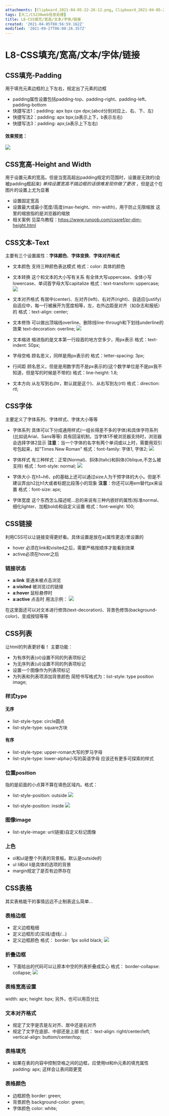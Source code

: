 ```yaml
---
attachments: [Clipboard_2021-04-05-22-26-12.png, Clipboard_2021-04-05-23-40-30.png, Clipboard_2021-04-05-23-46-41.png, Clipboard_2021-04-06-15-58-28.png, Clipboard_2021-04-06-15-58-40.png, Clipboard_2021-04-07-21-31-53.png, Clipboard_2021-04-07-21-44-41.png, Clipboard_2021-04-07-21-44-57.png, Clipboard_2021-04-07-22-03-31.png, Clipboard_2021-04-07-22-03-38.png]
tags: [大二/CS230web信息处理]
title: L8-CSS填充/宽高/文本/字体/链接
created: '2021-04-05T08:56:59.162Z'
modified: '2021-09-27T06:08:26.357Z'
---
```


# L8-CSS填充/宽高/文本/字体/链接

## CSS填充-Padding
用于填充元素边框的上下左右，规定出了元素的边框
- padding属性设置包括padding-top、padding-right、padding-left、padding-bottom
- 快捷写法1：padding: apx bpx cpx dpx;(abcd分别对应上、右、下、左)
- 快捷写法2：padding: apx bpx;(a表示上下，b表示左右)
- 快捷写法3：padding: apx;(a表示上下左右)
#### 效果预览：
![](@attachment/Clipboard_2021-04-05-22-26-12.png)

## CSS宽高-Height and Width
用于设置元素的宽高。但是当宽高超出padding规定的范围时，设置是无效的(会被padding框起来)
*单纯设置宽高不搞边框的话很难发现你做了更改* ，但是这个在图片的设置上尤为显著
- 设置固定宽高
- 设置最大或最小宽度/高度(max-height、min-width)，用于防止无限缩放
这里的缩放指的是浏览器的缩放
- 相关案例
见菜鸟教程：https://www.runoob.com/cssref/pr-dim-height.html

## CSS文本-Text
主要有三个设置属性：**字体颜色**、**字体变换**、**字体对齐格式**
- 文本颜色
支持三种颜色表达模式
格式：color: 具体的颜色
- 文本转换
这个和文本的大小写有关系
有全体大写uppercase、全体小写lowercase、单词首字母大写capitalize
格式：text-transform: uppercase;
![](@attachment/Clipboard_2021-04-05-23-46-41.png)

- 文本对齐格式
有居中(center)、左对齐(left)、右对齐(right)、自适应(justify)
自适应中，每一行被展开为宽度相等，左，右外边距是对齐（如杂志和报纸）的
格式：text-align: center;
- 文本修饰
可以做出顶端线overline、删除线line-through和下划线underline的效果
text-decoration: overline;
![](@attachment/Clipboard_2021-04-05-23-40-30.png)

- 文本缩进
缩进指的是文本第一行段首的地方空多少，用px表示
格式：text-indent: 50px;
- 字母空格
顾名思义，同样是用px表示的
格式：letter-spacing: 3px;
- 行间距
顾名思义，但是是用数字而不是px表示的(这个数字单位是不是px我不知道，但是写的时候是不带的)
格式：line-height: 1.8;
- 文本方向
从左写到右(ltr，默认就是这个)、从右写到左(rtl)
格式：direction: rtl;

## CSS字体
主要定义了字体系列、字体样式、字体大小等等
- 字体系列
具体可以下分成通用样式(一组长得差不多的字体)和具体字符系列(比如说Arial、Sans等等)
具有回滚机制，当字体1不被浏览器支持时，浏览器会选择字体2显示
**注意**：当一个字体的名字有两个单词或以上时，需要用双引号包起来，如"Times New Roman"
格式：font-family: 字体1, 字体2;
![](@attachment/Clipboard_2021-04-06-15-58-40.png)

- 字体样式
有三种样式：正常(Normal)、斜体(Italic)和斜体(Oblique,不怎么被支持)
格式：font-style: normal;
![](@attachment/Clipboard_2021-04-06-15-58-28.png)

- 字体大小
在h1~h6、p的基础上还可以通过size人为干预字体的大小。但是不建议弄出h2比h1大或者标题比段落小的现象
**注意**：你还可以用em替代px来设置
格式：font-size: apx;

- 字体宽度
这个东西怎么描述呢...总的来说有三种内嵌好的属性(标准normal、细化lighter、加粗bold)和自定义设置
格式：font-weight: 100;

## CSS链接
利用CSS可以让链接变得更好看。具体设置是放在a{属性更迭}里设置的
- hover 必须在link和visited之后，需要严格按顺序才能看到效果
- active必须在hover之后
### 链接状态
- **a:link** 普通未被点击浏览
- **a:visited** 被浏览过的链接
- **a:hover** 鼠标悬停时
- **a:active** 点击时
用法示例：
![](@attachment/Clipboard_2021-04-07-21-31-53.png)

在这里面还可以对文本进行修饰(text-decoration)、背景色修饰(background-color)、变成按钮等等

## CSS列表
让html的列表更好看！
主要功能：
- 为有序列表(ol)设置不同的列表项标记
- 为无序列表(ul)设置不同的列表项标记
- 设置一个图像作为列表项标记
- 为列表和列表项添加背景颜色
简短书写格式为：list-style: type position image;
### 样式type
#### 无序
- list-style-type: circle圆点
- list-style-type: square方块
#### 有序
- list-style-type: upper-roman大写的罗马字母
- list-style-type: lower-alpha小写的英语字母
应该还有更多可探索的样式

### 位置position
指的是前面的小点算不算在填色区域内。格式：
- list-style-position: outside
![](@attachment/Clipboard_2021-04-07-21-44-41.png)

- list-style-position: inside
![](@attachment/Clipboard_2021-04-07-21-44-57.png)

### 图像image
- list-style-image: url(链接)自定义标记图像

### 上色
- ol和ul是整个列表的背景板。默认是outside的
- ul li和ol li是具体的选项的背景
- margin规定了是否有边界存在

## CSS表格
其实表格能干的事情远远不止制表这么简单...
### 表格边框
- 定义边框粗细
- 定义边框形式(实线/虚线/...)
- 定义边框颜色
格式：
border: 1px solid black;
![](@attachment/Clipboard_2021-04-07-22-03-31.png)

### 折叠边框
- 下面给出的代码可以让原本中空的列表折叠成实心
格式：
border-collapse: collapse;
![](@attachment/Clipboard_2021-04-07-22-03-38.png)

### 表格宽高设置
width: apx;
height: bpx;
另外，也可以用百分比

### 文本对齐格式
- 规定了文字是否是左对齐、居中还是右对齐
- 规定了文字在底部、中部还是上部
格式：
text-align: right/center/left;
vertical-align: buttom/center/top;

### 表格填充
- 如果在表的内容中控制空格之间的边框，应使用td和th元素的填充属性
padding: apx;
这样会让表间距更宽

### 表格颜色
- 边框颜色
border: green;
- 背景颜色
background-color: green;
- 字体颜色
color: white;

